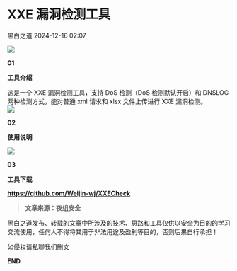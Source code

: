 #  XXE 漏洞检测工具   
 黑白之道   2024-12-16 02:07  
  
![](https://mmbiz.qpic.cn/mmbiz_gif/3xxicXNlTXLicwgPqvK8QgwnCr09iaSllrsXJLMkThiaHibEntZKkJiaicEd4ibWQxyn3gtAWbyGqtHVb0qqsHFC9jW3oQ/640?wx_fmt=gif "")  
  
  
**01**  
  
**工具介绍**  
  
这是一个 XXE 漏洞检测工具，支持 DoS 检测（DoS 检测默认开启）和 DNSLOG 两种检测方式，能对普通 xml 请求和 xlsx 文件上传进行 XXE 漏洞检测。  
![](https://mmbiz.qpic.cn/sz_mmbiz_jpg/icZ1W9s2Jp2WAFqpq6ibDgvR4dsfbXBMQX4KibIO2uO4DqMNysFLaKia2j4ICApPdXuib42uZeaj89Q0KyxX19vRVkw/640?wx_fmt=jpeg&from=appmsg&wxfrom=13 "")  
  
  
**02**  
  
**使用说明**  
  
![](https://mmbiz.qpic.cn/sz_mmbiz_png/icZ1W9s2Jp2WAFqpq6ibDgvR4dsfbXBMQXia7biaHr9CSJssFV4tJZtiaSg7O3OUcax6ibAZicRMGasol7icFw9XmlLMOg/640?wx_fmt=other&from=appmsg&tp=webp&wxfrom=5&wx_lazy=1&wx_co=1 "")  
  
**03**  
  
**工具下载**  
  
****https://github.com/Weijin-wj/XXECheck****  
  
> **文章来源：夜组安全**  
  
  
  
黑白之道发布、转载的文章中所涉及的技术、思路和工具仅供以安全为目的的学习交流使用，任何人不得将其用于非法用途及盈利等目的，否则后果自行承担！  
  
如侵权请私聊我们删文  
  
  
**END**  
  
  

